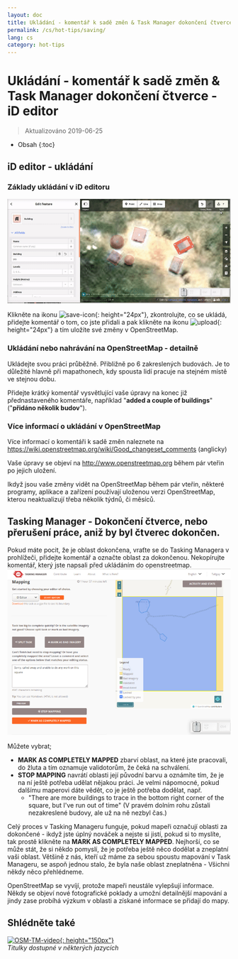 ```yaml
---
layout: doc
title: Ukládání - komentář k sadě změn & Task Manager dokončení čtverce - iD editor
permalink: /cs/hot-tips/saving/
lang: cs
category: hot-tips
---
```


Ukládání - komentář k sadě změn & Task Manager dokončení čtverce - iD editor
============

> Aktualizováno 2019-06-25

- Obsah
{:toc}

iD editor - ukládání
------------------

### Základy ukládání v iD editoru ###

![saving OSM][]


Klikněte na ikonu ![save-icon]{: height="24px"}, zkontrolujte, co se ukládá, přidejte komentář o tom, co jste přidali a pak klikněte na ikonu ![upload]{: height="24px"} a tím uložíte své změny v OpenStreetMap.  

### Ukládání nebo nahrávání na OpenStreetMap - detailně ###

Ukládejte svou práci průběžně. Přibližně po 6 zakreslených budovách. Je to důležité hlavně při mapathonech, kdy spousta lidí pracuje na stejném místě ve stejnou dobu.  

Přidejte krátký komentář vysvětlující vaše úpravy na konec již přednastaveného komentáře, například "**added a couple of buildings**" ("**přidáno několik budov**").  

### Více informací o ukládání v OpenStreetMap ###

Více informací o komentáři k sadě změn naleznete na <https://wiki.openstreetmap.org/wiki/Good_changeset_comments> (anglicky)  

Vaše úpravy se objeví na <http://www.openstreetmap.org> během pár vteřin po jejich uložení.  

Ikdyž jsou vaše změny vidět na OpenStreetMap během pár vteřin, některé programy, aplikace a zařízení používají uloženou verzi OpenStreetMap, kterou neaktualizují třeba několik týdnů, či měsíců.  

Tasking Manager - Dokončení čtverce, nebo přerušení práce, aniž by byl čtverec dokončen.  
-------------------------------------------------------------------

Pokud máte pocit, že je oblast dokončena, vraťte se do Tasking Managera v prohlížeči, přidejte komentář a označte oblast za dokončenou. Nekopírujte komentář, který jste napsali před ukládáním do openstreetmap.  
![Stop Mapping][]  

Můžete vybrat;

- **MARK AS COMPLETELY MAPPED** zbarví oblast, na které jste pracovali, do žluta a tím oznamuje validotorům, že čeká na schválení.  
- **STOP MAPPING** navrátí oblasti její původní barvu a oznámíte tím, že je na ní ještě potřeba udělat nějakou práci. Je velmi nápomocné, pokud dalšímu maperovi dáte vědět, co je ještě potřeba dodělat, např.  
    - "There are more buildings to trace in the bottom right corner of the square, but I've run out of time" (V pravém dolním rohu zůstali nezakreslené budovy, ale už na ně nezbyl čas.)  

Celý proces v Tasking Manageru funguje, pokud mapeři označují oblasti za dokončené - ikdyž jste úplný nováček a nejste si jistí, pokud si to myslíte, tak prostě klikněte na **MARK AS COMPLETELY MAPPED**. Nejhorší, co se může stát, že si někdo pomyslí, že je potřeba ještě něco dodělat a zneplatní vaši oblast. Většině z nás, kteří už máme za sebou spoustu mapování v Task Manageru, se aspoň jednou stalo, že byla naše oblast zneplatněna - Všichni někdy něco přehlédneme.  

OpenStreetMap se vyvíjí, protože mapeři neustále vylepšují informace. Někdy se objeví nové fotografické poklady a umožní detailnější mapování a jindy zase probíhá výzkum v oblasti a získané informace se přidají do mapy.   

Shlédněte také  
---------

[![OSM-TM-video]{: height="150px"}](https://www.youtube.com/watch?v=_feTGQXLf_M&list=PLb9506_-6FMHZ3nwn9heri3xjQKrSq1hN&index=9 "Humanitární tým OpenStreetMap - Tasking Manager Výuková Videa")  
*Titulky dostupné v některých jazycích*  



[saving OSM]:/images/hot-tips/saving.gif
[keymon]:/images/hot-tips/keymon.png
[Stop Mapping]:/images/hot-tips/20190625-TM-stop-mapping-800px.png
[id issues icon]: /images/hot-tips/id-issues.png
[warn when mapping]: /images/hot-tips/20190625-warn-when-mapping.png
[id issues]: /images/hot-tips/20190625-id-issues.png
[id issues everywhere]: /images/hot-tips/20190625-id-issues-everywhere.png
[save-icon]: /images/beginner/save-icon.png "Ikona pro uložení"
[upload]: /images/beginner/upload.png "Nahrát" 
[arrow-up]: /images/arrow-up.png
[OSM-TM-video]: /images/hot-tips/OSM-TM-video.png "Humanitární tým OpenStreetMap - Tasking Manager Výuková Videa"